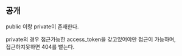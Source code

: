 ## 공개

public 이랑 private이 존재한다.

private의 경우 접근가능한 access_token을 갖고있어야만 접근이 가능하며,\
접근하지못하면 404를 뱉는다.
